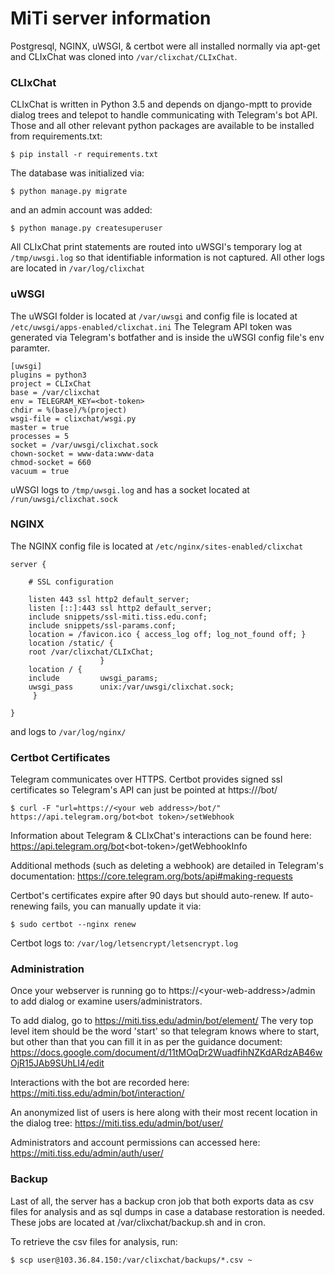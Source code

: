 # MiTi server information

Postgresql, NGINX, uWSGI, & certbot were all installed normally via apt-get and CLIxChat was cloned into `/var/clixchat/CLIxChat`. 

### CLIxChat
CLIxChat is written in Python 3.5 and depends on django-mptt to provide dialog trees and telepot to handle communicating with Telegram's bot API. Those and all other relevant python packages are available to be installed from requirements.txt:

`$ pip install -r requirements.txt`

The database was initialized via:

`$ python manage.py migrate`

and an admin account was added:

`$ python manage.py createsuperuser`

All CLIxChat print statements are routed into uWSGI's temporary log at `/tmp/uwsgi.log` so that identifiable information is not captured. All other logs are located in `/var/log/clixchat`

### uWSGI

The uWSGI folder is located at `/var/uwsgi` and config file is located at `/etc/uwsgi/apps-enabled/clixchat.ini`
The Telegram API token was generated via Telegram's botfather and is inside the uWSGI config file's env paramter.

~~~~
[uwsgi]
plugins = python3
project = CLIxChat
base = /var/clixchat
env = TELEGRAM_KEY=<bot-token>
chdir = %(base)/%(project)
wsgi-file = clixchat/wsgi.py
master = true
processes = 5
socket = /var/uwsgi/clixchat.sock
chown-socket = www-data:www-data
chmod-socket = 660
vacuum = true
~~~~

uWSGI logs to `/tmp/uwsgi.log` and has a socket located at `/run/uwsgi/clixchat.sock`

### NGINX

The NGINX config file is located at `/etc/nginx/sites-enabled/clixchat` 

~~~~
server {

    # SSL configuration

    listen 443 ssl http2 default_server;
    listen [::]:443 ssl http2 default_server;
    include snippets/ssl-miti.tiss.edu.conf;
    include snippets/ssl-params.conf;
    location = /favicon.ico { access_log off; log_not_found off; }
    location /static/ {
    root /var/clixchat/CLIxChat;
                    }
    location / {
    include         uwsgi_params;
    uwsgi_pass      unix:/var/uwsgi/clixchat.sock;
     }

}
~~~~

and logs to `/var/log/nginx/`

### Certbot Certificates

Telegram communicates over HTTPS. Certbot provides signed ssl certificates so Telegram's API can just be pointed at https://<your web address>/bot/ 

`$ curl -F "url=https://<your web address>/bot/" https://api.telegram.org/bot<bot token>/setWebhook`

Information about Telegram & CLIxChat's interactions can be found here:
https://api.telegram.org/bot<bot-token\>/getWebhookInfo

Additional methods (such as deleting a webhook) are detailed in Telegram's documentation:
https://core.telegram.org/bots/api#making-requests

Certbot's certificates expire after 90 days but should auto-renew. If auto-renewing fails, you can manually update it via:

`$ sudo certbot --nginx renew`

Certbot logs to: `/var/log/letsencrypt/letsencrypt.log`

### Administration

Once your webserver is running go to https://\<your-web-address\>/admin to add dialog or examine users/administrators.

To add dialog, go to https://miti.tiss.edu/admin/bot/element/ 
The very top level item should be the word 'start' so that telegram knows where to start, but other than that you can fill it in as per the guidance document:
https://docs.google.com/document/d/11tMOqDr2WuadfihNZKdARdzAB46wOjR15JAb9SUhLI4/edit

Interactions with the bot are recorded here:
https://miti.tiss.edu/admin/bot/interaction/

An anonymized list of users is here along with their most recent location in the dialog tree:
https://miti.tiss.edu/admin/bot/user/

Administrators and account permissions can accessed here:
https://miti.tiss.edu/admin/auth/user/

### Backup

Last of all, the server has a backup cron job that both exports data as csv files for analysis and as sql dumps in case a database restoration is needed.
These jobs are located at /var/clixchat/backup.sh and in cron.

To retrieve the csv files for analysis, run:

`$ scp user@103.36.84.150:/var/clixchat/backups/*.csv ~`
